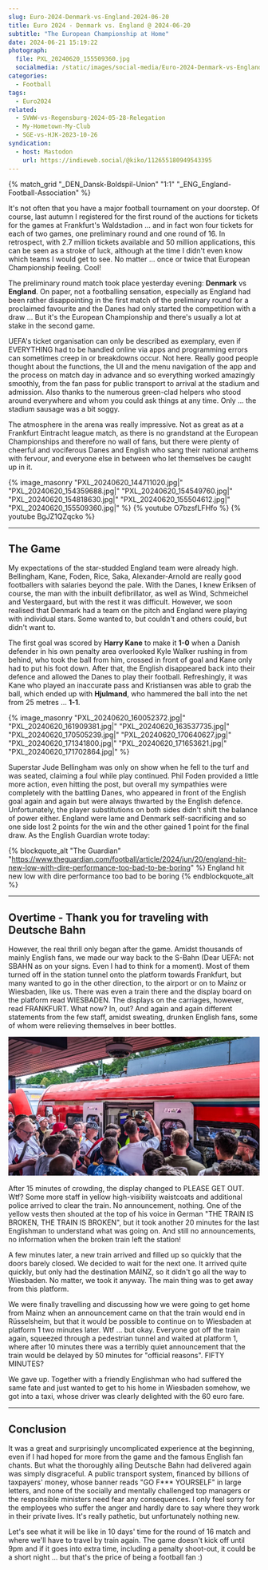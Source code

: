 ```yaml
---
slug: Euro-2024-Denmark-vs-England-2024-06-20
title: Euro 2024 - Denmark vs. England @ 2024-06-20
subtitle: "The European Championship at Home"
date: 2024-06-21 15:19:22
photograph:
  file: PXL_20240620_155509360.jpg
  socialmedia: /static/images/social-media/Euro-2024-Denmark-vs-England-2024-06-20.png
categories:
  - Football
tags:
  - Euro2024
related:
  - SVWW-vs-Regensburg-2024-05-28-Relegation
  - My-Hometown-My-Club
  - SGE-vs-HJK-2023-10-26
syndication:
  - host: Mastodon
    url: https://indieweb.social/@kiko/112655180949543395
---
```


{% match_grid "_DEN_Dansk-Boldspil-Union" "1:1" "_ENG_England-Football-Association" %}

It's not often that you have a major football tournament on your doorstep. Of course, last autumn I registered for the first round of the auctions for tickets for the games at Frankfurt's Waldstadion ... and in fact won four tickets for each of two games, one preliminary round and one round of 16. In retrospect, with 2.7 million tickets available and 50 million applications, this can be seen as a stroke of luck, although at the time I didn't even know which teams I would get to see. No matter ... once or twice that European Championship feeling. Cool!

The preliminary round match took place yesterday evening: **Denmark** vs **England**. On paper, not a footballing sensation, especially as England had been rather disappointing in the first match of the preliminary round for a proclaimed favourite and the Danes had only started the competition with a draw ... But it's the European Championship and there's usually a lot at stake in the second game.

<!-- more -->

UEFA's ticket organisation can only be described as exemplary, even if EVERYTHING had to be handled online via apps and programming errors can sometimes creep in or breakdowns occur. Not here. Really good people thought about the functions, the UI and the menu navigation of the app and the process on match day in advance and so everything worked amazingly smoothly, from the fan pass for public transport to arrival at the stadium and admission. Also thanks to the numerous green-clad helpers who stood around everywhere and whom you could ask things at any time. Only ... the stadium sausage was a bit soggy.

The atmosphere in the arena was really impressive. Not as great as at a Frankfurt Eintracht league match, as there is no grandstand at the European Championships and therefore no wall of fans, but there were plenty of cheerful and vociferous Danes and English who sang their national anthems with fervour, and everyone else in between who let themselves be caught up in it.

{% image_masonry
  "PXL_20240620_144711020.jpg|"
  "PXL_20240620_154359688.jpg|"
  "PXL_20240620_154549760.jpg|"
  "PXL_20240620_154818630.jpg|"
  "PXL_20240620_155504612.jpg|"
  "PXL_20240620_155509360.jpg|"
%}
{% youtube O7bzsfLFHfo %}
{% youtube BgJZ1QZqcko %}

---

## The Game

My expectations of the star-studded England team were already high. Bellingham, Kane, Foden, Rice, Saka, Alexander-Arnold are really good footballers with salaries beyond the pale. With the Danes, I knew Eriksen of course, the man with the inbuilt defibrillator, as well as Wind, Schmeichel and Vestergaard, but with the rest it was difficult. However, we soon realised that Denmark had a team on the pitch and England were playing with individual stars. Some wanted to, but couldn't and others could, but didn't want to.

The first goal was scored by **Harry Kane** to make it **1-0** when a Danish defender in his own penalty area overlooked Kyle Walker rushing in from behind, who took the ball from him, crossed in front of goal and Kane only had to put his foot down. After that, the English disappeared back into their defence and allowed the Danes to play their football. Refreshingly, it was Kane who played an inaccurate pass and Kristiansen was able to grab the ball, which ended up with **Hjulmand**, who hammered the ball into the net from 25 metres ... **1-1**.

{% image_masonry
  "PXL_20240620_160052372.jpg|"
  "PXL_20240620_161909381.jpg|"
  "PXL_20240620_163537735.jpg|"
  "PXL_20240620_170505239.jpg|"
  "PXL_20240620_170640627.jpg|"
  "PXL_20240620_171341800.jpg|"
  "PXL_20240620_171653621.jpg|"
  "PXL_20240620_171702864.jpg|"
%}

Superstar Jude Bellingham was only on show when he fell to the turf and was seated, claiming a foul while play continued. Phil Foden provided a little more action, even hitting the post, but overall my sympathies were completely with the battling Danes, who appeared in front of the English goal again and again but were always thwarted by the English defence. Unfortunately, the player substitutions on both sides didn't shift the balance of power either. England were lame and Denmark self-sacrificing and so one side lost 2 points for the win and the other gained 1 point for the final draw. As the English Guardian wrote today:

{% blockquote_alt "The Guardian" "https://www.theguardian.com/football/article/2024/jun/20/england-hit-new-low-with-dire-performance-too-bad-to-be-boring" %}
England hit new low with dire performance too bad to be boring
{% endblockquote_alt %}

---

## Overtime - Thank you for traveling with Deutsche Bahn

However, the real thrill only began after the game. Amidst thousands of mainly English fans, we made our way back to the S-Bahn (Dear UEFA: not SBAHN as on your signs. Even I had to think for a moment). Most of them turned off in the station tunnel onto the platform towards Frankfurt, but many wanted to go in the other direction, to the airport or on to Mainz or Wiesbaden, like us. There was even a train there and the display board on the platform read WIESBADEN. The displays on the carriages, however, read FRANKFURT. What now? In, out? And again and again different statements from the few staff, amidst sweating, drunken English fans, some of whom were relieving themselves in beer bottles. 

![](Euro-2024-Denmark-vs-England-2024-06-20/PXL_20240620_183004703.jpg)

After 15 minutes of crowding, the display changed to PLEASE GET OUT. Wtf? Some more staff in yellow high-visibility waistcoats and additional police arrived to clear the train. No announcement, nothing. One of the yellow vests then shouted at the top of his voice in German "THE TRAIN IS BROKEN, THE TRAIN IS BROKEN", but it took another 20 minutes for the last Englishman to understand what was going on. And still no announcements, no information when the broken train left the station!

A few minutes later, a new train arrived and filled up so quickly that the doors barely closed. We decided to wait for the next one. It arrived quite quickly, but only had the destination MAINZ, so it didn't go all the way to Wiesbaden. No matter, we took it anyway. The main thing was to get away from this platform.

We were finally travelling and discussing how we were going to get home from Mainz when an announcement came on that the train would end in Rüsselsheim, but that it would be possible to continue on to Wiesbaden at platform 1 two minutes later. Wtf ... but okay. Everyone got off the train again, squeezed through a pedestrian tunnel and waited at platform 1, where after 10 minutes there was a terribly quiet announcement that the train would be delayed by 50 minutes for "official reasons". FIFTY MINUTES?

We gave up. Together with a friendly Englishman who had suffered the same fate and just wanted to get to his home in Wiesbaden somehow, we got into a taxi, whose driver was clearly delighted with the 60 euro fare.

---

## Conclusion

It was a great and surprisingly uncomplicated experience at the beginning, even if I had hoped for more from the game and the famous English fan chants. But what the thoroughly ailing Deutsche Bahn had delivered again was simply disgraceful. A public transport system, financed by billions of taxpayers' money, whose banner reads "GO F*** YOURSELF" in large letters, and none of the socially and mentally challenged top managers or the responsible ministers need fear any consequences. I only feel sorry for the employees who suffer the anger and hardly dare to say where they work in their private lives. It's really pathetic, but unfortunately nothing new.

Let's see what it will be like in 10 days' time for the round of 16 match and where we'll have to travel by train again. The game doesn't kick off until 9pm and if it goes into extra time, including a penalty shoot-out, it could be a short night ... but that's the price of being a football fan :)